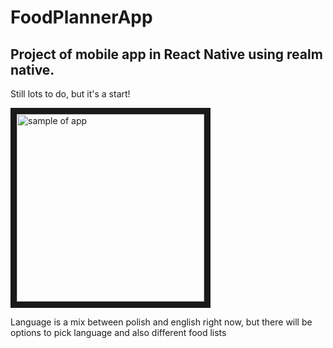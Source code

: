 # FoodPlannerApp
## Project of mobile app in React Native using realm native.

 Still lots to do, but it's a start!
 
<img src="https://github.com/dagmarawieczorek/FoodPlannerApp/blob/master/images/gif-test.gif?raw=true" 
alt="sample of app" width="300" height="auto" border="10" />


Language is a mix between polish and english right now, but there will be options to pick language and also different food lists



